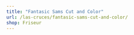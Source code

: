 ```yaml
---
title: "Fantasic Sams Cut and Color"
url: /las-cruces/fantasic-sams-cut-and-color/
shop: Friseur
---
```

